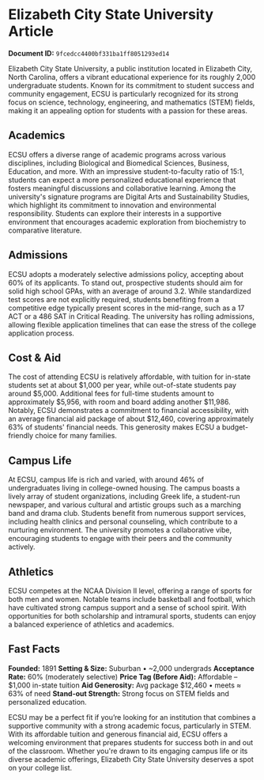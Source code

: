 # Elizabeth City State University Article

**Document ID:** `9fcedcc4400bf331ba1ff8051293ed14`

Elizabeth City State University, a public institution located in Elizabeth City, North Carolina, offers a vibrant educational experience for its roughly 2,000 undergraduate students. Known for its commitment to student success and community engagement, ECSU is particularly recognized for its strong focus on science, technology, engineering, and mathematics (STEM) fields, making it an appealing option for students with a passion for these areas.

## Academics
ECSU offers a diverse range of academic programs across various disciplines, including Biological and Biomedical Sciences, Business, Education, and more. With an impressive student-to-faculty ratio of 15:1, students can expect a more personalized educational experience that fosters meaningful discussions and collaborative learning. Among the university's signature programs are Digital Arts and Sustainability Studies, which highlight its commitment to innovation and environmental responsibility. Students can explore their interests in a supportive environment that encourages academic exploration from biochemistry to comparative literature.

## Admissions
ECSU adopts a moderately selective admissions policy, accepting about 60% of its applicants. To stand out, prospective students should aim for solid high school GPAs, with an average of around 3.2. While standardized test scores are not explicitly required, students benefiting from a competitive edge typically present scores in the mid-range, such as a 17 ACT or a 486 SAT in Critical Reading. The university has rolling admissions, allowing flexible application timelines that can ease the stress of the college application process.

## Cost & Aid
The cost of attending ECSU is relatively affordable, with tuition for in-state students set at about $1,000 per year, while out-of-state students pay around $5,000. Additional fees for full-time students amount to approximately $5,956, with room and board adding another $11,986. Notably, ECSU demonstrates a commitment to financial accessibility, with an average financial aid package of about $12,460, covering approximately 63% of students' financial needs. This generosity makes ECSU a budget-friendly choice for many families.

## Campus Life
At ECSU, campus life is rich and varied, with around 46% of undergraduates living in college-owned housing. The campus boasts a lively array of student organizations, including Greek life, a student-run newspaper, and various cultural and artistic groups such as a marching band and drama club. Students benefit from numerous support services, including health clinics and personal counseling, which contribute to a nurturing environment. The university promotes a collaborative vibe, encouraging students to engage with their peers and the community actively.

## Athletics
ECSU competes at the NCAA Division II level, offering a range of sports for both men and women. Notable teams include basketball and football, which have cultivated strong campus support and a sense of school spirit. With opportunities for both scholarship and intramural sports, students can enjoy a balanced experience of athletics and academics.

## Fast Facts
**Founded:** 1891
**Setting & Size:** Suburban • ~2,000 undergrads
**Acceptance Rate:** 60% (moderately selective)
**Price Tag (Before Aid):** Affordable – $1,000 in-state tuition
**Aid Generosity:** Avg package $12,460 • meets ≈ 63% of need
**Stand-out Strength:** Strong focus on STEM fields and personalized education.

ECSU may be a perfect fit if you’re looking for an institution that combines a supportive community with a strong academic focus, particularly in STEM. With its affordable tuition and generous financial aid, ECSU offers a welcoming environment that prepares students for success both in and out of the classroom. Whether you're drawn to its engaging campus life or its diverse academic offerings, Elizabeth City State University deserves a spot on your college list.
